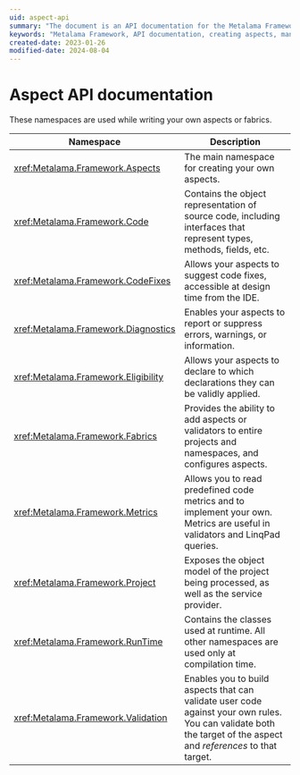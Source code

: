 ```yaml
---
uid: aspect-api
summary: "The document is an API documentation for the Metalama Framework, detailing the various namespaces and their functionalities in creating and managing aspects or fabrics."
keywords: "Metalama Framework, API documentation, creating aspects, managing aspects, source code representation, code fixes, diagnostics, eligibility, project model, runtime classes"
created-date: 2023-01-26
modified-date: 2024-08-04
---
```


# Aspect API documentation

These namespaces are used while writing your own aspects or fabrics.

| Namespace                             | Description                                                                                                                                                     |
|---------------------------------------|---------------------------------------------------------------------------------------------------------------------------------------------------------------|
| <xref:Metalama.Framework.Aspects>     | The main namespace for creating your own aspects.                                                                                                        |
| <xref:Metalama.Framework.Code>        | Contains the object representation of source code, including interfaces that represent types, methods, fields, etc.                                                |
| <xref:Metalama.Framework.CodeFixes>   | Allows your aspects to suggest code fixes, accessible at design time from the IDE.                                                            |
| <xref:Metalama.Framework.Diagnostics> | Enables your aspects to report or suppress errors, warnings, or information.                                                                           |
| <xref:Metalama.Framework.Eligibility> | Allows your aspects to declare to which declarations they can be validly applied.                                                                    |
| <xref:Metalama.Framework.Fabrics>    | Provides the ability to add aspects or validators to entire projects and namespaces, and configures aspects.                               |
| <xref:Metalama.Framework.Metrics>        | Allows you to read predefined code metrics and to implement your own. Metrics are useful in validators and LinqPad queries.                   |
| <xref:Metalama.Framework.Project>        | Exposes the object model of the project being processed, as well as the service provider.                                                       |
| <xref:Metalama.Framework.RunTime>     | Contains the classes used at runtime. All other namespaces are used only at compilation time.                                         |
| <xref:Metalama.Framework.Validation>  | Enables you to build aspects that can validate user code against your own rules. You can validate both the target of the aspect and _references_ to that target. |





